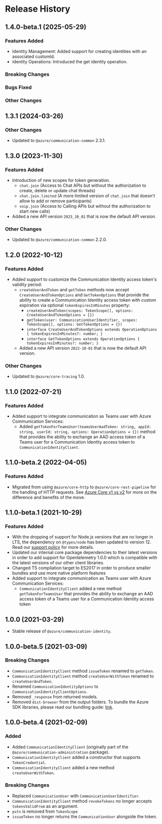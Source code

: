 # Release History

## 1.4.0-beta.1 (2025-05-29)

### Features Added

- Identity Management: Added support for creating identities with an associated customId.
- Identity Operations: Introduced the get identity operation.

### Breaking Changes

### Bugs Fixed

### Other Changes

## 1.3.1 (2024-03-26)

### Other Changes

- Updated to `@azure/communication-common` 2.3.1.

## 1.3.0 (2023-11-30)

### Features Added

- Introduction of new scopes for token generation.
    - `chat.join` (Access to Chat APIs but without the authorization to create, delete or update chat threads)
    - `chat.join.limited` (A more limited version of `chat.join` that doesn't allow to add or remove participants)
    - `voip.join` (Access to Calling APIs but without the authorization to start new calls)
- Added a new API version `2023_10_01` that is now the default API version.

### Other Changes

- Updated to `@azure/communication-common` 2.2.0.

## 1.2.0 (2022-10-12)

### Features Added

- Added support to customize the Communication Identity access token's validity period:
    - `createUserAndToken` and `getToken` methods now accept `CreateUserAndTokenOptions` and `GetTokenOptions` that provide the ability to create a Communication Identity access token with custom expiration via optional `tokenExpiresInMinutes` property:
        - `createUserAndToken(scopes: TokenScope[], options: CreateUserAndTokenOptions = {})`
        - `getToken(user: CommunicationUserIdentifier, scopes: TokenScope[], options: GetTokenOptions = {})`
        - `interface CreateUserAndTokenOptions extends OperationOptions { tokenExpiresInMinutes?: number; }`
        - `interface GetTokenOptions extends OperationOptions { tokenExpiresInMinutes?: number; }`
    - Added a new API version `2022-10-01` that is now the default API version.

### Other Changes

- Updated to `@azure/core-tracing` 1.0.

## 1.1.0 (2022-07-21)

### Features Added

- Added support to integrate communication as Teams user with Azure Communication Services:
  - Added `getTokenForTeamsUser(teamsUserAadToken: string, appId: string, userId: string, options: OperationOptions = {})` method that provides the ability to exchange an AAD access token of a Teams user for a Communication Identity access token to `CommunicationIdentityClient`.

## 1.1.0-beta.2 (2022-04-05)

### Features Added

- Migrated from using `@azure/core-http` to `@azure/core-rest-pipeline` for the handling of HTTP requests. See [Azure Core v1 vs v2](https://github.com/Azure/azure-sdk-for-js/blob/main/sdk/core/core-rest-pipeline/documentation/core2.md) for more on the difference and benefits of the move.

## 1.1.0-beta.1 (2021-10-29)

### Features Added

- With the dropping of support for Node.js versions that are no longer in LTS, the dependency on `@types/node` has been updated to version 12. Read our [support policy](https://github.com/Azure/azure-sdk-for-js/blob/main/SUPPORT.md) for more details.
- Updated our internal core package dependencies to their latest versions in order to add support for Opentelemetry 1.0.0 which is compatible with the latest versions of our other client libraries.
- Changed TS compilation target to ES2017 in order to produce smaller bundles and use more native platform features
- Added support to integrate communication as Teams user with Azure Communication Services:
  - `CommunicationIdentityClient` added a new method `getTokenForTeamsUser` that provides the ability to exchange an AAD access token of a Teams user for a Communication Identity access token

## 1.0.0 (2021-03-29)

- Stable release of `@azure/communication-identity`.

## 1.0.0-beta.5 (2021-03-09)

### Breaking Changes

- `CommunicationIdentityClient` method `issueToken` renamed to `getToken`.
- `CommunicationIdentityClient` method `createUserWithToken` renamed to `createUserAndToken`.
- Renamed `CommunicationIdentityOptions` to `CommunicationIdentityClientOptions`.
- Removed `_response` from returned models.
- Removed `dist-browser` from the output folders. To bundle the Azure SDK libraries, please read our bundling guide: [link](https://github.com/Azure/azure-sdk-for-js/blob/main/documentation/Bundling.md).

## 1.0.0-beta.4 (2021-02-09)

### Added

- Added `CommunicationIdentityClient` (originally part of the `@azure/communication-administration` package).
- `CommunicationIdentityClient` added a constructor that supports `TokenCredential`.
- `CommunicationIdentityClient` added a new method `createUserWithToken`.

### Breaking Changes

- Replaced `CommunicationUser` with `CommunicationUserIdentifier`.
- `CommunicationIdentityClient` method `revokeTokens` no longer accepts `tokensValidFrom` as an argument.
- `pstn` is removed from `TokenScope`
- `issueToken` no longer returns the `CommunicationUser` alongside the token.
